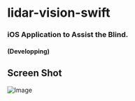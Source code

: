 # lidar-vision-swift
### iOS Application to Assist the Blind.
#### (Developping)


## Screen Shot

![Image](https://github.com/user-attachments/assets/39c58a61-5d92-4e7d-ac6d-b3c3b82aaf76)
